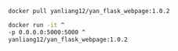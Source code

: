 ```bash
docker pull yanliang12/yan_flask_webpage:1.0.2
```

```bash
docker run -it ^
-p 0.0.0.0:5000:5000 ^
yanliang12/yan_flask_webpage:1.0.2
```
